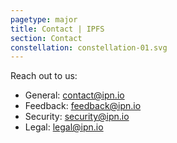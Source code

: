 ```yaml
---
pagetype: major
title: Contact | IPFS
section: Contact
constellation: constellation-01.svg
---
```


Reach out to us:

- General: <a href="mailto:contact@ipn.io">contact@ipn.io</a>
- Feedback: <a href="mailto:feedback@ipn.io">feedback@ipn.io</a>
- Security: <a href="mailto:security@ipn.io">security@ipn.io</a>
- Legal: <a href="mailto:legal@ipn.io">legal@ipn.io</a>
